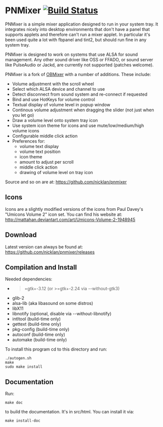 PNMixer [![Build Status](https://travis-ci.org/nicklan/pnmixer.svg?branch=master)](https://travis-ci.org/nicklan/pnmixer)
=======

PNMixer is a simple mixer application designed to run in your system
tray. It integrates nicely into desktop environments that don't have
a panel that supports applets and therefore can't run a mixer applet.
In particular it's been used quite a lot with fbpanel and tint2, but
should run fine in any system tray.

PNMixer is designed to work on systems that use ALSA for sound management.
Any other sound driver like OSS or FFADO, or sound server like PulseAudio
or Jackd, are currently not supported (patches welcome).

PNMixer is a fork of [OBMixer](http://jpegserv.com/?page_id=282) with
a number of additions. These include:

- Volume adjustment with the scroll wheel
- Select which ALSA device and channel to use
- Detect disconnect from sound system and re-connect if requested
- Bind and use HotKeys for volume control
- Textual display of volume level in popup window
- Continous volume adjustment when dragging the slider (not just when you let go)
- Draw a volume level onto system tray icon
- Use system icon theme for icons and use mute/low/medium/high
  volume icons
- Configurable middle click action
- Preferences for:
	- volume text display
	- volume text position
	- icon theme
	- amount to adjust per scroll
	- middle click action
	- drawing of volume level on tray icon

Source and so on are at: <https://github.com/nicklan/pnmixer>

Icons
-----
Icons are a slightly modified versions of the icons from Paul Davey's
"Umicons Volume 2" icon set. You can find his website at:
<http://mattahan.deviantart.com/art/Umicons-Volume-2-1948945>

Download
--------
Latest version can always be found at: <https://github.com/nicklan/pnmixer/releases>

Compilation and Install
-----------------------
Needed dependencies:
- >=gtk+-3.12	(or >=gtk+-2.24 via --without-gtk3)
- glib-2
- alsa-lib	(aka libasound on some distros)
- libX11
- libnotify	(optional, disable via --without-libnotify)
- intltool	(build-time only)
- gettext       (build-time only)
- pkg-config	(build-time only)
- autoconf	(build-time only)
- automake	(build-time only)

To install this program cd to this directory and run:

    ./autogen.sh
    make
    sudo make install

Documentation
-------------
Run:

    make doc

to build the documentation. It's in src/html. You can install
it via:

    make install-doc
